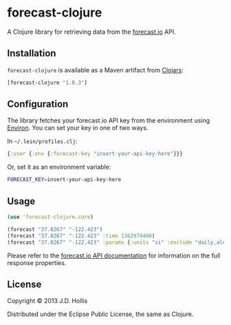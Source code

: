 # forecast-clojure

A Clojure library for retrieving data from the [forecast.io](https://developer.darkskyapp.com/docs/v2) API.

## Installation

`forecast-clojure` is available as a Maven artifact from [Clojars](http://clojars.org/forecast-clojure):

```clojure
[forecast-clojure "1.0.3"]
```

## Configuration

The library fetches your forecast.io API key from the environment using [Environ](https://github.com/weavejester/environ). You can set your key in one of two ways.

In `~/.lein/profiles.clj`:

```clojure
{:user {:env {:forecast-key "insert-your-api-key-here"}}}
```

Or, set it as an environment variable:

```bash
FORECAST_KEY=insert-your-api-key-here
```

## Usage

```clojure
(use 'forecast-clojure.core)

(forecast "37.8267" "-122.423")
(forecast "37.8267" "-122.423" :time 1362974400)
(forecast "37.8267" "-122.423" :params {:units "si" :exclude "daily,alerts" :callback "..."})
```

Please refer to the [forecast.io API documentation](https://developer.darkskyapp.com/docs/v2) for information on the full response properties.

## License

Copyright © 2013 J.D. Hollis

Distributed under the Eclipse Public License, the same as Clojure.
